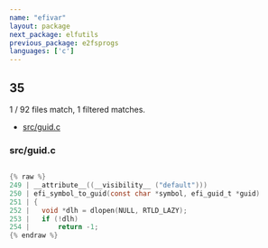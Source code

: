 ```yaml
---
name: "efivar"
layout: package
next_package: elfutils
previous_package: e2fsprogs
languages: ['c']
---
```

## 35
1 / 92 files match, 1 filtered matches.

 - [src/guid.c](#srcguidc)

### src/guid.c

```c

{% raw %}
249 | __attribute__((__visibility__ ("default")))
250 | efi_symbol_to_guid(const char *symbol, efi_guid_t *guid)
251 | {
252 | 	void *dlh = dlopen(NULL, RTLD_LAZY);
253 | 	if (!dlh)
254 | 		return -1;
{% endraw %}

```